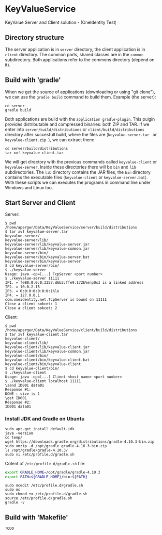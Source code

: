 # KeyValueService
KeyValue Server and Client solution - (OneIdentity Test) 

## Directory structure
The server application is in `server` directory, the client application is in ` client` directory. The common parts, shared classes are in the `common` subdirectory. Both applications refer to the commons directory (depend on it).

## Build with 'gradle'
When we get the source of applications (downloading or using "git clone"), we can use the `gradle build` command to build them. Example (the server):

```shell
cd server
gradle build
```

Both applications are build with the `application gradle-plugin`. This pulgin provides distributable and compressed binaries: both ZIP and TAR. If we enter into `server/build/distributions` or `client/build/distributions` directory after succesfull build, where the files are (`keyvalue-server.tar ` or `keyvalue-client.zip `), we can extract them:

```shell
cd server/build/distributions
tar xvf keyvalue-client.tar

```  

We will get directory with the previous commands called `keyvalue-client` or `keyvalue-server`. Inside these directories there will be `bin` and `lib` subdirectories. The `lib` directory contains the JAR files, the `bin` directory contains the executable files (`keyvalue-client` or `keyvalue-server.bat`). With these scripts we can executes the programs in command line under Windows and Linux too.

## Start Server and Client

Server:

```shell
$ pwd
/home/aperger/Data/KeyValueService/server/build/distributions
$ tar xvf keyvalue-server.tar
keyvalue-server/
keyvalue-server/lib/
keyvalue-server/lib/keyvalue-server.jar
keyvalue-server/lib/keyvalue-common.jar
keyvalue-server/bin/
keyvalue-server/bin/keyvalue-server.bat
keyvalue-server/bin/keyvalue-server
$ cd keyvalue-server/bin/
$ ./keyvalue-server
Usage: java -cp=[...] TcpServer <port number>
$ ./keyvalue-server 11111
IP1. = fe80:0:0:0:3357:d6b3:ffe9:172b%enp0s3 is a linked address
IP2. = 10.0.2.15
IP3. = 0:0:0:0:0:0:0:1%lo
IP4. = 127.0.0.1
com.oneidentity.net.TcpServer is bound on 11111
Close a client sokcet: 1
Close a client sokcet: 2
```

Client:

```shell
$ pwd
/home/aperger/Data/KeyValueService/client/build/distributions
$ tar xvf keyvalue-client.tar 
keyvalue-client/
keyvalue-client/lib/
keyvalue-client/lib/keyvalue-client.jar
keyvalue-client/lib/keyvalue-common.jar
keyvalue-client/bin/
keyvalue-client/bin/keyvalue-client.bat
keyvalue-client/bin/keyvalue-client
$ cd keyvalue-client/bin/
$ ./keyvalue-client
Usage: java -cp=[...] Client <host name> <port number>
$ ./keyvalue-client localhost 11111
\send ID001 data01
Response #1:	
DONE : size is 1
\get ID001
Response #2:	
ID001 data01
```

### Install JDK and Gradle on Ubuntu

```shell
sudo apt-get install default-jdk
java -version
cd temp/
wget https://downloads.gradle.org/distributions/gradle-4.10.3-bin.zip
sudo unzip -d /opt/gradle gradle-4.10.3-bin.zip 
ls /opt/gradle/gradle-4.10.3/
sudo vi /etc/profile.d/gradle.sh
```
Cotent of `/etc/profile.d/gradle.sh` file:
```bash
export GRADLE_HOME=/opt/gradle/gradle-4.10.3
export PATH=${GRADLE_HOME}/bin:${PATH}
```

```shell
sudo mcedit /etc/profile.d/gradle.sh
sudo mc
sudo chmod +x /etc/profile.d/gradle.sh
source /etc/profile.d/gradle.sh 
gradle -v

```

## Build with 'Makefile'

`TODO`
